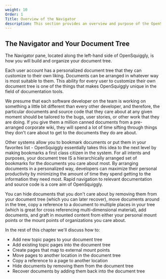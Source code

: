 ```yaml
---
weight: 10
Order: 1
Title: Overview of the Navigator
description: This section provides an overview and purpose of the OpenSquiggly navigator use to navigate and view pages.
---
```

## The Navigator and Your Document Tree

The Navigator pane, located along the left-hand side of OpenSquiggly, is how you will build
and organize your document tree.

Each user account has a personalized document tree that they can customize to their own liking.
Documents can be arranged in whatever way is most suitable to them. This ability for every user
to customize their own document tree is one of the things that makes OpenSquiggly unique in the
field of documentation tools.

We presume that each software developer on the team is working on something a little bit different
than every other developer, and therefore, the particular documents and source code that they care
about at any given moment should be tailored to the bugs, user stories, or other work that they are
doing. If you give them a million canned documents from a pre-arranged corporate wiki, they will
spend a lot of time sifting through things they don't care about to get to the documents they do
are about.

Other systems allow you to bookmark documents or put them in your favorites list - OpenSquiggly
essentially takes this idea to the next level by making bookmarks a first class citizen in the
system. For all intents and purposes, your document tree IS a hierarchically arranged set of 
bookmarks for the documents you care about most. By arranging documents in a personalized way,
developers can maximize their personal productivity by minimizing the amount of time they spend
getting to the information they need most. Rapid navigation to relevant documentation and source
code is a core aim of OpenSquiggly.

You can hide documents that you don't care about by removing them from your document tree (which you
can later recover), move documents around in the tree, copy a reference to a document
to multiple places in your tree (which is great for cross referencing multi-dimensional material),
add documents, and graft in mounted content from either your personal mount points or the mount
points of organizations you care about.

In the rest of this chapter we'll discuss how to:

* Add new topic pages to your document tree
* Add existing topic pages into the document tree
* Create pages that map to external mount points
* Move pages to another location in the document tree
* Copy a reference to a page to another location
* Hide documents by removing them from the document tree
* Recover documents by adding them back into the document tree
